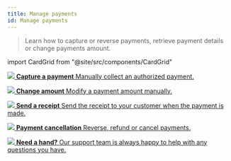 ```yaml
---
title: Manage payments
id: Manage payments
---
```


>Learn how to capture or reverse payments, retrieve payment details or change payments amount.

import CardGrid from "@site/src/components/CardGrid"

<CardGrid home>

[![](/images/dojo-icons/Coins.svg) **Capture a payment** Manually collect an authorized payment.](capture)

[![](/images/dojo-icons/Calculator.svg) **Change amount** Modify a payment amount manually.](change-amount)

[![](/images/dojo-icons/Email.svg) **Send a receipt** Send the receipt to your customer when the payment is made.](send-receipt)

[![](/images/dojo-icons/Close.svg) **Payment cancellation** Reverse, refund or cancel payments.](Cancellation%20payments)

[![](/images/dojo-icons/Headset.svg) **Need a hand?** Our support team is always happy to help with any questions you have.](https://support.dojo.tech/hc/en-gb)

</CardGrid>
